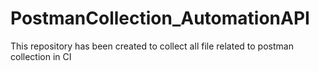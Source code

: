 # PostmanCollection_AutomationAPI
This repository has been created to collect all file related to postman collection in CI
